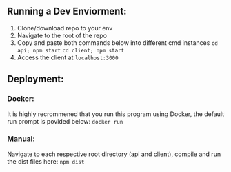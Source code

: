 ## Running a Dev Enviorment:

1. Clone/download repo to your env
2. Navigate to the root of the repo 
3. Copy and paste both commands below into different cmd instances 
`cd api; npm start`
`cd client; npm start`
4. Access the client at `localhost:3000`

## Deployment:

### Docker: 

It is highly recrommened that you run this program using Docker, the default run prompt is povided below:
`docker run `

### Manual:

Navigate to each respective root directory (api and client), compile and run the dist files here:
`npm dist`
